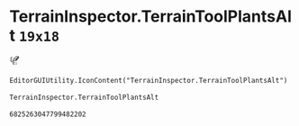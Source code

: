# TerrainInspector.TerrainToolPlantsAlt `19x18`
<img src="/img/TerrainInspector.TerrainToolPlantsAlt.png" width=19 height=18>

``` CSharp
EditorGUIUtility.IconContent("TerrainInspector.TerrainToolPlantsAlt")
```
```
TerrainInspector.TerrainToolPlantsAlt
```
```
6825263047799482202
```
